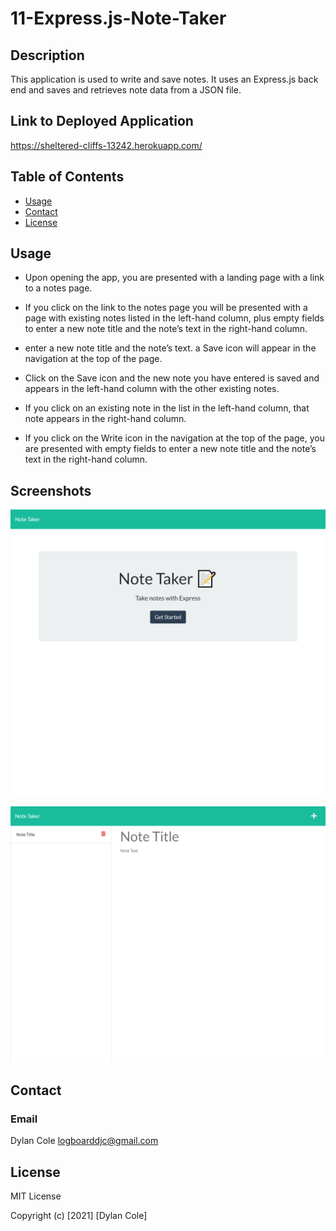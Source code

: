 # 11-Express.js-Note-Taker

## Description

This application is used to write and save notes. It uses an Express.js back end and saves and retrieves note data from a JSON file.

##  Link to Deployed Application

https://sheltered-cliffs-13242.herokuapp.com/

## Table of Contents

- [Usage](#usage)
- [Contact](#contact)
- [License](#license)

## Usage

- Upon opening the app, you are presented with a landing page with a link to a notes page. 

- If you click on the link to the notes page
you will be presented with a page with existing notes listed in the left-hand column, plus empty fields to enter a new note title and the note’s text in the right-hand column.

- enter a new note title and the note’s text. a Save icon will appear in the navigation at the top of the page.

- Click on the Save icon and the new note you have entered is saved and appears in the left-hand column with the other existing notes.

- If you click on an existing note in the list in the left-hand column, that note appears in the right-hand column.

- If you click on the Write icon in the navigation at the top of the page, you are presented with empty fields to enter a new note title and the note’s text in the right-hand column.

## Screenshots

![Screenshot of deployed app](./images/sheltered-cliffs-13242.herokuapp.com_.png)

![Screenshot of deployed app](./images/sheltered-cliffs-13242.herokuapp.com_notes.png)

## Contact

### Email

Dylan Cole <logboarddjc@gmail.com>

## License

MIT License

Copyright (c) [2021] [Dylan Cole]